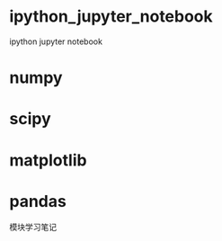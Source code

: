 # ipython_jupyter_notebook
ipython jupyter notebook 
# numpy 
# scipy 
# matplotlib 
# pandas

模块学习笔记
